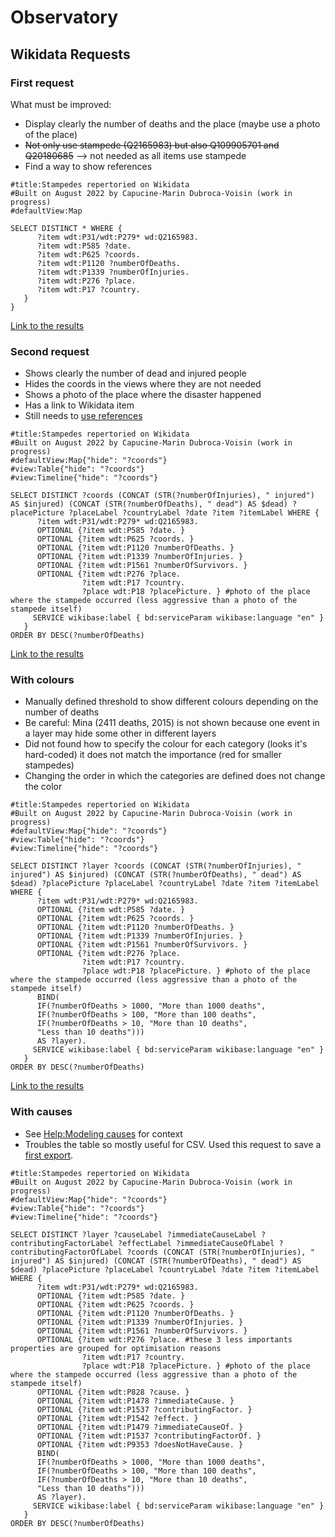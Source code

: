 # Observatory

## Wikidata Requests
### First request
What must be improved:
* Display clearly the number of deaths and the place (maybe use a photo of the place)
* ~~Not only use stampede (Q2165983) but also Q109905701 and Q20180685~~ --> not needed as all items use stampede
* Find a way to show references

```SPARQL
#title:Stampedes repertoried on Wikidata
#Built on August 2022 by Capucine-Marin Dubroca-Voisin (work in progress)
#defaultView:Map

SELECT DISTINCT * WHERE {
      ?item wdt:P31/wdt:P279* wd:Q2165983.
      ?item wdt:P585 ?date.
      ?item wdt:P625 ?coords.
      ?item wdt:P1120 ?numberOfDeaths.
      ?item wdt:P1339 ?numberOfInjuries.
      ?item wdt:P276 ?place.
      ?item wdt:P17 ?country.
   }
}
```
[Link to the results](https://w.wiki/5ZtQ)

### Second request
* Shows clearly the number of dead and injured people
* Hides the coords in the views where they are not needed
* Shows a photo of the place where the disaster happened
* Has a link to Wikidata item
* Still needs to [use references](https://www.wikidata.org/wiki/Wikidata:SPARQL_query_service/queries#Properties_most_often_applied_to_references)

```SPARQL
#title:Stampedes repertoried on Wikidata
#Built on August 2022 by Capucine-Marin Dubroca-Voisin (work in progress)
#defaultView:Map{"hide": "?coords"}
#view:Table{"hide": "?coords"}
#view:Timeline{"hide": "?coords"}

SELECT DISTINCT ?coords (CONCAT (STR(?numberOfInjuries), " injured") AS $injured) (CONCAT (STR(?numberOfDeaths), " dead") AS $dead) ?placePicture ?placeLabel ?countryLabel ?date ?item ?itemLabel WHERE {
      ?item wdt:P31/wdt:P279* wd:Q2165983.
      OPTIONAL {?item wdt:P585 ?date. }
      OPTIONAL {?item wdt:P625 ?coords. }
      OPTIONAL {?item wdt:P1120 ?numberOfDeaths. }
      OPTIONAL {?item wdt:P1339 ?numberOfInjuries. }
      OPTIONAL {?item wdt:P1561 ?numberOfSurvivors. }
      OPTIONAL {?item wdt:P276 ?place.
                ?item wdt:P17 ?country.
                ?place wdt:P18 ?placePicture. } #photo of the place where the stampede occurred (less aggressive than a photo of the stampede itself)
     SERVICE wikibase:label { bd:serviceParam wikibase:language "en" }
   }
ORDER BY DESC(?numberOfDeaths)
```
[Link to the results](https://w.wiki/5Zum)

### With colours
* Manually defined threshold to show different colours depending on the number of deaths
* Be careful: Mina (2411 deaths, 2015) is not shown because one event in a layer may hide some other in different layers
* Did not found how to specify the colour for each category (looks it's hard-coded) it does not match the importance (red for smaller stampedes)
* Changing the order in which the categories are defined does not change the color

```SPARQL
#title:Stampedes repertoried on Wikidata
#Built on August 2022 by Capucine-Marin Dubroca-Voisin (work in progress)
#defaultView:Map{"hide": "?coords"}
#view:Table{"hide": "?coords"}
#view:Timeline{"hide": "?coords"}

SELECT DISTINCT ?layer ?coords (CONCAT (STR(?numberOfInjuries), " injured") AS $injured) (CONCAT (STR(?numberOfDeaths), " dead") AS $dead) ?placePicture ?placeLabel ?countryLabel ?date ?item ?itemLabel WHERE {
      ?item wdt:P31/wdt:P279* wd:Q2165983.
      OPTIONAL {?item wdt:P585 ?date. }
      OPTIONAL {?item wdt:P625 ?coords. }
      OPTIONAL {?item wdt:P1120 ?numberOfDeaths. }
      OPTIONAL {?item wdt:P1339 ?numberOfInjuries. }
      OPTIONAL {?item wdt:P1561 ?numberOfSurvivors. }
      OPTIONAL {?item wdt:P276 ?place.
                ?item wdt:P17 ?country.
                ?place wdt:P18 ?placePicture. } #photo of the place where the stampede occurred (less aggressive than a photo of the stampede itself)
      BIND(
      IF(?numberOfDeaths > 1000, "More than 1000 deaths",
      IF(?numberOfDeaths > 100, "More than 100 deaths",
      IF(?numberOfDeaths > 10, "More than 10 deaths",
      "Less than 10 deaths")))
      AS ?layer).
     SERVICE wikibase:label { bd:serviceParam wikibase:language "en" }
   }
ORDER BY DESC(?numberOfDeaths)
```
[Link to the results](https://w.wiki/5Zv4)

### With causes
* See [Help:Modeling causes](https://www.wikidata.org/wiki/Help:Modeling_causes) for context
* Troubles the table so mostly useful for CSV. Used this request to save a [first export](StampedeWikidataExport_20220814.csv).
```SPARQL
#title:Stampedes repertoried on Wikidata
#Built on August 2022 by Capucine-Marin Dubroca-Voisin (work in progress)
#defaultView:Map{"hide": "?coords"}
#view:Table{"hide": "?coords"}
#view:Timeline{"hide": "?coords"}

SELECT DISTINCT ?layer ?causeLabel ?immediateCauseLabel ?contributingFactorLabel ?effectLabel ?immediateCauseOfLabel ?contributingFactorOfLabel ?coords (CONCAT (STR(?numberOfInjuries), " injured") AS $injured) (CONCAT (STR(?numberOfDeaths), " dead") AS $dead) ?placePicture ?placeLabel ?countryLabel ?date ?item ?itemLabel WHERE {
      ?item wdt:P31/wdt:P279* wd:Q2165983.
      OPTIONAL {?item wdt:P585 ?date. }
      OPTIONAL {?item wdt:P625 ?coords. }
      OPTIONAL {?item wdt:P1120 ?numberOfDeaths. }
      OPTIONAL {?item wdt:P1339 ?numberOfInjuries. }
      OPTIONAL {?item wdt:P1561 ?numberOfSurvivors. }
      OPTIONAL {?item wdt:P276 ?place. #these 3 less importants properties are grouped for optimisation reasons
                ?item wdt:P17 ?country.
                ?place wdt:P18 ?placePicture. } #photo of the place where the stampede occurred (less aggressive than a photo of the stampede itself)
      OPTIONAL {?item wdt:P828 ?cause. }
      OPTIONAL {?item wdt:P1478 ?immediateCause. }
      OPTIONAL {?item wdt:P1537 ?contributingFactor. }
      OPTIONAL {?item wdt:P1542 ?effect. }
      OPTIONAL {?item wdt:P1479 ?immediateCauseOf. }
      OPTIONAL {?item wdt:P1537 ?contributingFactorOf. }
      OPTIONAL {?item wdt:P9353 ?doesNotHaveCause. }
      BIND(
      IF(?numberOfDeaths > 1000, "More than 1000 deaths",
      IF(?numberOfDeaths > 100, "More than 100 deaths",
      IF(?numberOfDeaths > 10, "More than 10 deaths",
      "Less than 10 deaths")))
      AS ?layer).
     SERVICE wikibase:label { bd:serviceParam wikibase:language "en" }
   }
ORDER BY DESC(?numberOfDeaths)
```
